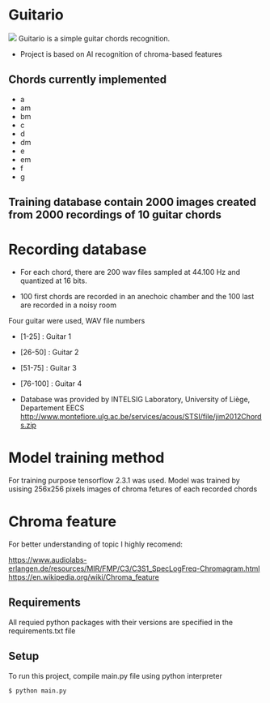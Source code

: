 # Guitario 
![](https://github.com/wolf4fun/Guitario-v2/blob/master/guiIcons/music.png)
Guitario is a simple guitar chords recognition.

* Project is based on AI recognition of chroma-based features

## Chords currently implemented

* a
* am
* bm
* c
* d
* dm
* e
* em
* f
* g

## Training database contain 2000 images created from 2000 recordings of 10 guitar chords

# Recording database

* For each chord, there are 200 wav files sampled at 44.100 Hz and quantized at 16 bits.

* 100 first chords are recorded in an anechoic chamber and the 100 last are recorded in a noisy room 

Four guitar were used, WAV file numbers 

* [1-25]   : Guitar 1

* [26-50]  : Guitar 2

* [51-75]  : Guitar 3

* [76-100] : Guitar 4

* Database was provided by INTELSIG Laboratory, University of Liège, Departement EECS
http://www.montefiore.ulg.ac.be/services/acous/STSI/file/jim2012Chords.zip
	
# Model training method

For training purpose tensorflow 2.3.1 was used.
Model was trained by usising 256x256 pixels images of chroma fetures of each recorded chords

# Chroma feature 

For better understanding of topic I highly recomend:

https://www.audiolabs-erlangen.de/resources/MIR/FMP/C3/C3S1_SpecLogFreq-Chromagram.html
https://en.wikipedia.org/wiki/Chroma_feature

## Requirements 

All requied python packages with their versions are specified in the requirements.txt file

## Setup
To run this project, compile main.py file using python interpreter 

`$ python main.py`

